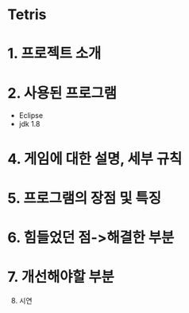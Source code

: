 # Tetris
      
# 1. 프로젝트 소개
# 2. 사용된 프로그램
   - Eclipse
   - jdk 1.8
# 4. 게임에 대한 설명, 세부 규칙
# 5. 프로그램의 장점 및 특징
# 6. 힘들었던 점->해결한 부분
# 7. 개선해야할 부분
8. 시연
